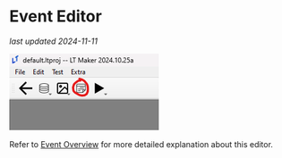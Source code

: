# Event Editor

_last updated 2024-11-11_

![Event](images/EventEditor.png)

Refer to [Event Overview](EventOverview) for more detailed explanation about this editor.